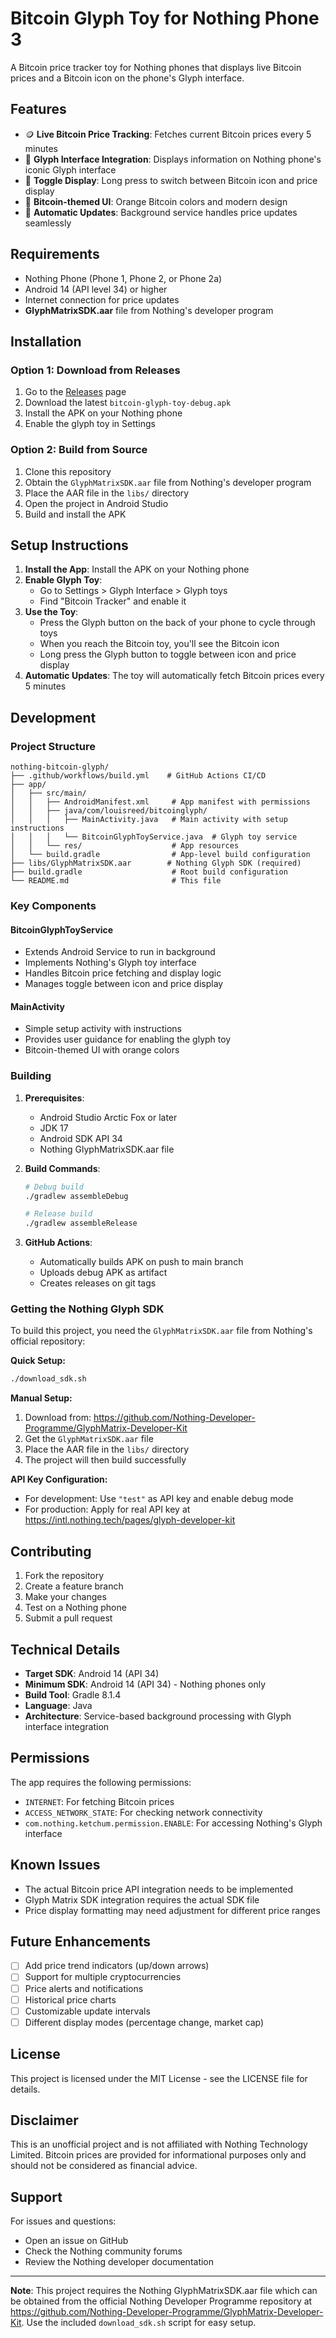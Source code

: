 # Bitcoin Glyph Toy for Nothing Phone 3

A Bitcoin price tracker toy for Nothing phones that displays live Bitcoin prices and a Bitcoin icon on the phone's Glyph interface.

## Features

- 🪙 **Live Bitcoin Price Tracking**: Fetches current Bitcoin prices every 5 minutes
- 📱 **Glyph Interface Integration**: Displays information on Nothing phone's iconic Glyph interface
- 🔄 **Toggle Display**: Long press to switch between Bitcoin icon and price display
- 🎨 **Bitcoin-themed UI**: Orange Bitcoin colors and modern design
- 🚀 **Automatic Updates**: Background service handles price updates seamlessly

## Requirements

- Nothing Phone (Phone 1, Phone 2, or Phone 2a)
- Android 14 (API level 34) or higher
- Internet connection for price updates
- **GlyphMatrixSDK.aar** file from Nothing's developer program

## Installation

### Option 1: Download from Releases

1. Go to the [Releases](https://github.com/louisreed/nothing-bitcoin-glyph/releases) page
2. Download the latest `bitcoin-glyph-toy-debug.apk`
3. Install the APK on your Nothing phone
4. Enable the glyph toy in Settings

### Option 2: Build from Source

1. Clone this repository
2. Obtain the `GlyphMatrixSDK.aar` file from Nothing's developer program
3. Place the AAR file in the `libs/` directory
4. Open the project in Android Studio
5. Build and install the APK

## Setup Instructions

1. **Install the App**: Install the APK on your Nothing phone
2. **Enable Glyph Toy**:
   - Go to Settings > Glyph Interface > Glyph toys
   - Find "Bitcoin Tracker" and enable it
3. **Use the Toy**:
   - Press the Glyph button on the back of your phone to cycle through toys
   - When you reach the Bitcoin toy, you'll see the Bitcoin icon
   - Long press the Glyph button to toggle between icon and price display
4. **Automatic Updates**: The toy will automatically fetch Bitcoin prices every 5 minutes

## Development

### Project Structure

```
nothing-bitcoin-glyph/
├── .github/workflows/build.yml    # GitHub Actions CI/CD
├── app/
│   ├── src/main/
│   │   ├── AndroidManifest.xml     # App manifest with permissions
│   │   ├── java/com/louisreed/bitcoinglyph/
│   │   │   ├── MainActivity.java   # Main activity with setup instructions
│   │   │   └── BitcoinGlyphToyService.java  # Glyph toy service
│   │   └── res/                    # App resources
│   └── build.gradle                # App-level build configuration
├── libs/GlyphMatrixSDK.aar        # Nothing Glyph SDK (required)
├── build.gradle                    # Root build configuration
└── README.md                       # This file
```

### Key Components

#### BitcoinGlyphToyService

- Extends Android Service to run in background
- Implements Nothing's Glyph toy interface
- Handles Bitcoin price fetching and display logic
- Manages toggle between icon and price display

#### MainActivity

- Simple setup activity with instructions
- Provides user guidance for enabling the glyph toy
- Bitcoin-themed UI with orange colors

### Building

1. **Prerequisites**:

   - Android Studio Arctic Fox or later
   - JDK 17
   - Android SDK API 34
   - Nothing GlyphMatrixSDK.aar file

2. **Build Commands**:

   ```bash
   # Debug build
   ./gradlew assembleDebug

   # Release build
   ./gradlew assembleRelease
   ```

3. **GitHub Actions**:
   - Automatically builds APK on push to main branch
   - Uploads debug APK as artifact
   - Creates releases on git tags

### Getting the Nothing Glyph SDK

To build this project, you need the `GlyphMatrixSDK.aar` file from Nothing's official repository:

**Quick Setup:**

```bash
./download_sdk.sh
```

**Manual Setup:**

1. Download from: https://github.com/Nothing-Developer-Programme/GlyphMatrix-Developer-Kit
2. Get the `GlyphMatrixSDK.aar` file
3. Place the AAR file in the `libs/` directory
4. The project will then build successfully

**API Key Configuration:**

- For development: Use `"test"` as API key and enable debug mode
- For production: Apply for real API key at https://intl.nothing.tech/pages/glyph-developer-kit

## Contributing

1. Fork the repository
2. Create a feature branch
3. Make your changes
4. Test on a Nothing phone
5. Submit a pull request

## Technical Details

- **Target SDK**: Android 14 (API 34)
- **Minimum SDK**: Android 14 (API 34) - Nothing phones only
- **Build Tool**: Gradle 8.1.4
- **Language**: Java
- **Architecture**: Service-based background processing with Glyph interface integration

## Permissions

The app requires the following permissions:

- `INTERNET`: For fetching Bitcoin prices
- `ACCESS_NETWORK_STATE`: For checking network connectivity
- `com.nothing.ketchum.permission.ENABLE`: For accessing Nothing's Glyph interface

## Known Issues

- The actual Bitcoin price API integration needs to be implemented
- Glyph Matrix SDK integration requires the actual SDK file
- Price display formatting may need adjustment for different price ranges

## Future Enhancements

- [ ] Add price trend indicators (up/down arrows)
- [ ] Support for multiple cryptocurrencies
- [ ] Price alerts and notifications
- [ ] Historical price charts
- [ ] Customizable update intervals
- [ ] Different display modes (percentage change, market cap)

## License

This project is licensed under the MIT License - see the LICENSE file for details.

## Disclaimer

This is an unofficial project and is not affiliated with Nothing Technology Limited. Bitcoin prices are provided for informational purposes only and should not be considered as financial advice.

## Support

For issues and questions:

- Open an issue on GitHub
- Check the Nothing community forums
- Review the Nothing developer documentation

---

**Note**: This project requires the Nothing GlyphMatrixSDK.aar file which can be obtained from the official Nothing Developer Programme repository at https://github.com/Nothing-Developer-Programme/GlyphMatrix-Developer-Kit. Use the included `download_sdk.sh` script for easy setup.
